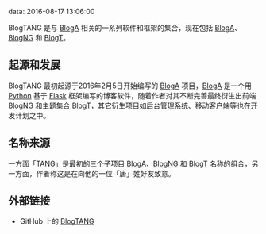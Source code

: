 data: 2016-08-17 13:06:00

BlogTANG 是与 [BlogA](BlogA) 相关的一系列软件和框架的集合，现在包括 [BlogA](BlogA)、[BlogNG](BlogNG) 和 [BlogT](BlogT)。

## 起源和发展

BlogTANG 最初起源于2016年2月5日开始编写的 [BlogA](BlogA) 项目，[BlogA](BlogA) 是一个用 [Python](Python) 基于 [Flask](Flask) 框架编写的博客软件，随着作者对其不断完善最终衍生出前端 [BlogNG](BlogNG) 和主题集合 [BlogT](BlogT)，其它衍生项目如后台管理系统、移动客户端等也在开发计划之中。

## 名称来源

一方面「TANG」是最初的三个子项目 [BlogA](BlogA)、[BlogNG](BlogNG) 和 [BlogT](BlogT) 名称的组合，另一方面，作者称这是在向他的一位「唐」姓好友致意。

## 外部链接

- GitHub 上的 [BlogTANG](https://github.com/BlogTANG)

